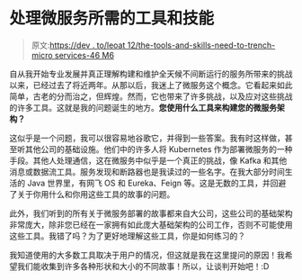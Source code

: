 # 处理微服务所需的工具和技能

> 原文:[https://dev . to/leoat 12/the-tools-and-skills-need-to-trench-micro services-46 M6](https://dev.to/leoat12/the-tools-and-skills-needed-to-tackle-microservices-46m6)

自从我开始专业发展并真正理解构建和维护全天候不间断运行的服务所带来的挑战以来，已经过去了将近两年。从那以后，我迷上了微服务这个概念。它看起来如此简单，古老的分而治之，但辉煌。然而，它也带来了许多挑战，以及应对这些挑战的许多工具。这就是我的问题诞生的地方。**您使用什么工具来构建您的微服务架构？**

这似乎是一个问题，我可以很容易地谷歌它，并得到一些答案。我有时这样做，甚至听其他公司的基础设施。他们中的许多人将 Kubernetes 作为部署微服务的一种手段。其他人处理通信，这在微服务中似乎是一个真正的挑战，像 Kafka 和其他消息或数据流工具。服务发现和断路器也是我读过的一些名字。在我大部分时间生活的 Java 世界里，有网飞 OS 和 Eureka、Feign 等。这是无数的工具，并回避了关于你用什么和你用这些工具的故事的问题。

此外，我们听到的所有关于微服务部署的故事都来自大公司，这些公司的基础架构非常庞大，除非您已经在一家拥有如此庞大基础架构的公司工作，否则不可能使用这些工具。我错了吗？为了更好地理解这些工具，你是如何练习的？

我知道使用的大多数工具取决于用户的情况，但这就是我在这里提问的原因！我希望我们能收集到许多各种形状和大小的不同故事！所以，让谈判开始吧！:D